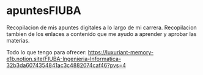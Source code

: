 # apuntesFIUBA
Recopilacion de mis apuntes digitales a lo largo de mi carrera. Recopilacion tambien de los enlaces a contenido que me ayudo a aprender y aprobar las materias.

Todo lo que tengo para ofrecer:
https://luxuriant-memory-e1b.notion.site/FIUBA-Ingenieria-Informatica-32b3da6074354841ac3c4882074caf46?pvs=4

